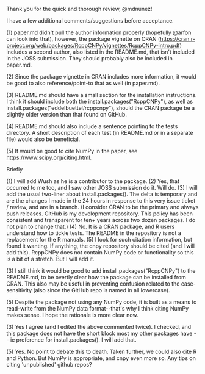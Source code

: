 Thank you for the quick and thorough review, @mdnunez!

I have a few additional comments/suggestions before acceptance.

(1) paper.md didn't pull the author information properly (hopefully @arfon can look into that), however, the package vignette on CRAN (https://cran.r-project.org/web/packages/RcppCNPy/vignettes/RcppCNPy-intro.pdf) includes a second author, also listed in the README.md, that isn't included in the JOSS submission. They should probably also be included in paper.md.

(2) Since the package vignette in CRAN includes more information, it would be good to also reference/point-to that as well (in paper.md).

(3) README.md should have a small section for the installation instructions. I think it should include both the install.packages("RcppCNPy"), as well as install.packages("eddelbuettel/rcppcnpy"), should the CRAN package be a slightly older version than that found on GitHub.

(4) README.md should also include a sentence pointing to the tests directory. A short description of each test (in README.md or in a separate file) would also be beneficial.

(5) It would be good to cite NumPy in the paper, see https://www.scipy.org/citing.html.





Briefly

(1) I will add Wush as he is a contributor to the package.
(2) Yes, that occurred to me too, and I saw other JOSS submission do it. Will do.
(3) I will add the usual two-liner about install.packages(). The delta is temporary and are the changes I made in the 24 hours in response to this very issue ticket / review, and are in a branch. (I consider CRAN to be the primary and always push releases. GitHub is my development repository. This policy has been consistent and transparent for ten+ years across two dozen packages. I do not plan to change that.)
(4) No. It is a CRAN package, and R users understand how to tickle tests. The README in the repository is not a replacement for the R manuals.
(5) I look for such citation information, but found it wanting. If anything, the cnpy repository should be cited (and I will add this). RcppCNPy does not contain NumPy code or functionality so this is a bit of a stretch. But I will add it.



(3) I still think it would be good to add install.packages("RcppCNPy") to the README.md, to be overtly clear how the package can be installed from CRAN. This also may be useful in preventing confusion related to the case-sensitivity (also since the GitHub repo is named in all lowercase).

(5) Despite the package not using any NumPy code, it is built as a means to read-write from the NumPy data format--that's why I think citing NumPy makes sense. I hope the rationale is more clear now.





(3) Yes I agree (and I edited the above commented twice). I checked, and this package does not have the short block most my other packages have -- ie preference for install.packages(). I will add that.

(5) Yes. No point to debate this to death. Taken further, we could also cite R and Python. But NumPy is appropriate, and cnpy even more so. Any tips on citing 'unpublished' github repos?

